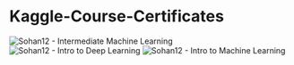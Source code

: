 # Kaggle-Course-Certificates
![Sohan12 - Intermediate Machine Learning](https://github.com/SohanMekala/Kaggle-Course-Certificates/assets/80227230/7448b664-ab4b-441c-9da5-614216098890)
![Sohan12 - Intro to Deep Learning](https://github.com/SohanMekala/Kaggle-Course-Certificates/assets/80227230/62cedad6-797b-44fa-9d5f-bfada6d9acca)
![Sohan12 - Intro to Machine Learning](https://github.com/SohanMekala/Kaggle-Course-Certificates/assets/80227230/7e8c5e1a-9ff7-423a-84bb-41ceed1784ed)
